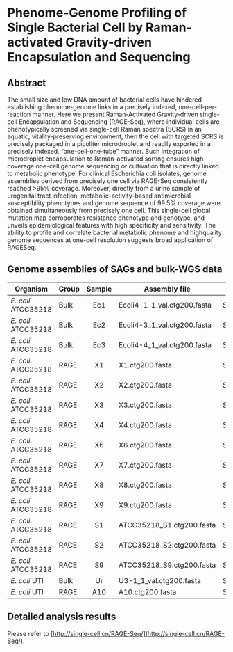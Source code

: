 # Phenome-Genome Profiling of Single Bacterial Cell by Raman-activated Gravity-driven Encapsulation and Sequencing

## Abstract

The small size and low DNA amount of bacterial cells have hindered establishing
phenome-genome links in a precisely indexed, one-cell-per-reaction manner. Here we
present Raman-Activated Gravity-driven single-cell Encapsulation and Sequencing
(RAGE-Seq), where individual cells are phenotypically screened via single-cell Raman
spectra (SCRS) in an aquatic, vitality-preserving environment, then the cell with
targeted SCRS is precisely packaged in a picoliter microdroplet and readily exported in
a precisely indexed, “one-cell-one-tube” manner. Such integration of microdroplet
encapsulation to Raman-activated sorting ensures high-coverage one-cell genome
sequencing or cultivation that is directly linked to metabolic phenotype. For clinical
Escherichia coli isolates, genome assemblies derived from precisely one cell via
RAGE-Seq consistently reached >95% coverage. Moreover, directly from a urine
sample of urogenital tract infection, metabolic-activity-based antimicrobial susceptibility
phenotypes and genome sequence of 99.5% coverage were obtained simultaneously
from precisely one cell. This single-cell global mutation map corroborates resistance
phenotype and genotype, and unveils epidemiological features with high specificity and
sensitivity. The ability to profile and correlate bacterial metabolic phenome and highquality
genome sequences at one-cell resolution suggests broad application of RAGESeq.

## Genome assemblies of SAGs and bulk-WGS data

| Organism            | Group | Sample | Assembly file               | Raw data    |
| ------------------- | ----- | :----: | --------------------------- | ----------- |
| _E. coli_ ATCC35218 | Bulk  |  Ec1   | Ecoli4-1_1_val.ctg200.fasta | SRR10541019 |
| _E. coli_ ATCC35218 | Bulk  |  Ec2   | Ecoli4-3_1_val.ctg200.fasta | SRR10541018 |
| _E. coli_ ATCC35218 | Bulk  |  Ec3   | Ecoli4-4_1_val.ctg200.fasta | SRR10541017 |
| _E. coli_ ATCC35218 | RAGE  |   X1   | X1.ctg200.fasta             | SRR10189613 |
| _E. coli_ ATCC35218 | RAGE  |   X2   | X2.ctg200.fasta             | SRR10189612 |
| _E. coli_ ATCC35218 | RAGE  |   X3   | X3.ctg200.fasta             | SRR10189611 |
| _E. coli_ ATCC35218 | RAGE  |   X4   | X4.ctg200.fasta             | SRR10189610 |
| _E. coli_ ATCC35218 | RAGE  |   X6   | X6.ctg200.fasta             | SRR10189609 |
| _E. coli_ ATCC35218 | RAGE  |   X7   | X7.ctg200.fasta             | SRR10189608 |
| _E. coli_ ATCC35218 | RAGE  |   X8   | X8.ctg200.fasta             | SRR10189607 |
| _E. coli_ ATCC35218 | RAGE  |   X9   | X9.ctg200.fasta             | SRR10189606 |
| _E. coli_ ATCC35218 | RACE  |   S1   | ATCC35218_S1.ctg200.fasta   | SRR10549453 |
| _E. coli_ ATCC35218 | RACE  |   S2   | ATCC35218_S2.ctg200.fasta   | SRR10549452 |
| _E. coli_ ATCC35218 | RACE  |   S9   | ATCC35218_S9.ctg200.fasta   | SRR10549451 |
| _E. coli_ UTI       | Bulk  |   Ur   | U3-1_1_val.ctg200.fasta     | SRR10849447 |
| _E. coli_ UTI       | RAGE  |  A10   | A10.ctg200.fasta            | SRR10848967 |

## Detailed analysis results

Please refer to [http://single-cell.cn/RAGE-Seq/](http://single-cell.cn/RAGE-Seq/).
